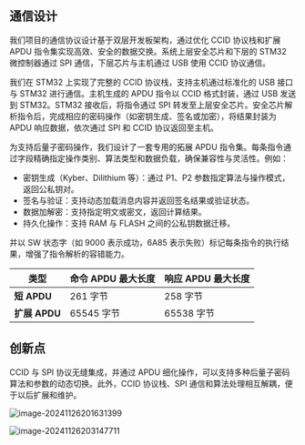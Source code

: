 ## 通信设计

我们项目的通信协议设计基于双层开发板架构，通过优化 CCID 协议栈和扩展 APDU 指令集实现高效、安全的数据交换。系统上层安全芯片和下层的 STM32 微控制器通过 SPI 通信，下层芯片与主机通过 USB 使用 CCID 协议通信。

我们在 STM32 上实现了完整的 CCID 协议栈，支持主机通过标准化的 USB 接口与 STM32 进行通信。主机生成的 APDU 指令以 CCID 格式封装，通过 USB 发送到 STM32。STM32 接收后，将指令通过 SPI 转发至上层安全芯片。安全芯片解析指令后，完成相应的密码操作（如密钥生成、签名或加密），将结果封装为 APDU 响应数据，依次通过 SPI 和 CCID 协议返回至主机。

为支持后量子密码操作，我们设计了一套专用的拓展 APDU 指令集。每条指令通过字段精确指定操作类别、算法类型和数据负载，确保兼容性与灵活性。例如：

-   密钥生成（Kyber、Dilithium 等）：通过 P1、P2 参数指定算法与操作模式，返回公私钥对。
-   签名与验证：支持动态加载消息内容并返回签名结果或验证状态。
-   数据加解密：支持指定明文或密文，返回计算结果。
-   持久化操作：支持 RAM 与 FLASH 之间的公私钥数据迁移。

并以 SW 状态字（如 9000 表示成功，6A85 表示失败）标记每条指令的执行结果，增强了指令解析的容错能力。

| **类型**      | **命令 APDU 最大长度** | **响应 APDU 最大长度** |
| ------------- | ---------------------- | ---------------------- |
| **短 APDU**   | 261 字节               | 258 字节               |
| **扩展 APDU** | 65545 字节             | 65538 字节             |

## 创新点

CCID 与 SPI 协议无缝集成，并通过 APDU 细化操作，可以支持多种后量子密码算法和参数的动态切换。此外，CCID 协议栈、SPI 通信和算法处理相互解耦，便于以后扩展和维护。

![image-20241126201631399](https://ceyewan.oss-cn-beijing.aliyuncs.com/typora/image-20241126201631399.png)

![image-20241126203147711](https://ceyewan.oss-cn-beijing.aliyuncs.com/typora/image-20241126203147711.png)